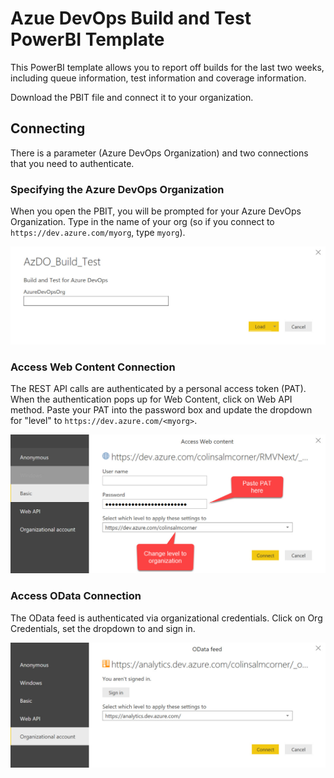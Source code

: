 # Azue DevOps Build and Test PowerBI Template
This PowerBI template allows you to report off builds for the last two weeks, including queue information, test information and coverage information.

Download the PBIT file and connect it to your organization.

## Connecting
There is a parameter (Azure DevOps Organization) and two connections that you need to authenticate.

### Specifying the Azure DevOps Organization
When you open the PBIT, you will be prompted for your Azure DevOps Organization. Type in the name of your org (so if you connect to `https://dev.azure.com/myorg`, type `myorg`).

![Enter organization](img/enter_org.jpg "Enter organization")

### Access Web Content Connection
The REST API calls are authenticated by a personal access token (PAT). When the authentication pops up for Web Content, click on Web API method. Paste your PAT into the password box and update the dropdown for "level" to `https://dev.azure.com/<myorg>`.

![Enter PAT](img/web_content.jpg "Enter PAT for Basic auth")

### Access OData Connection
The OData feed is authenticated via organizational credentials. Click on Org Credentials, set the dropdown to  and sign in.

![Enter Org Credentials](img/odata.jpg "Enter Org Credentials")